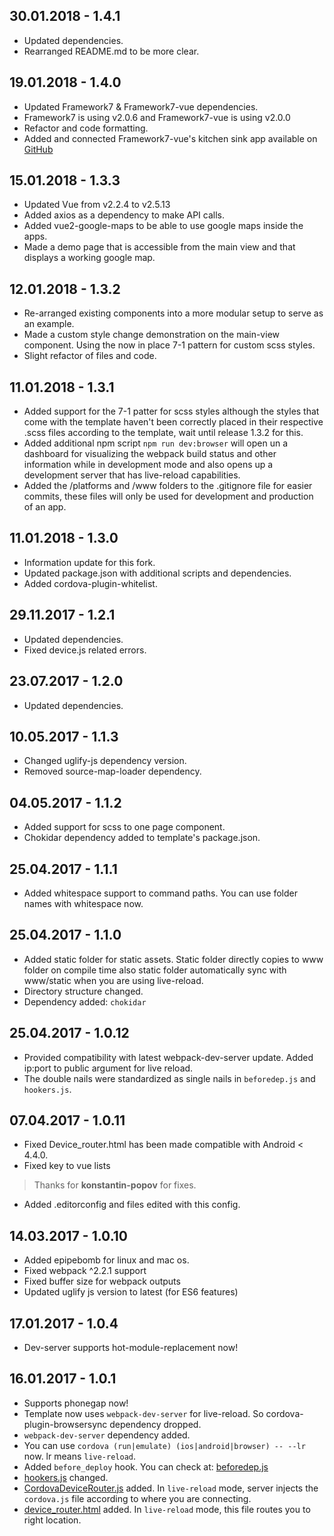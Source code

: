 ## 30.01.2018 - 1.4.1
* Updated dependencies.
* Rearranged README.md to be more clear.

## 19.01.2018 - 1.4.0
* Updated Framework7 & Framework7-vue dependencies.
* Framework7 is using v2.0.6 and Framework7-vue is using v2.0.0
* Refactor and code formatting.
* Added and connected Framework7-vue's kitchen sink app available on [GitHub](https://github.com/framework7io/framework7-vue)

## 15.01.2018 - 1.3.3
* Updated Vue from v2.2.4 to v2.5.13
* Added axios as a dependency to make API calls.
* Added vue2-google-maps to be able to use google maps inside the apps.
* Made a demo page that is accessible from the main view and that displays a working google map.

## 12.01.2018 - 1.3.2
* Re-arranged existing components into a more modular setup to serve as an example.
* Made a custom style change demonstration on the main-view component. Using the now in place 7-1 pattern for custom scss styles.
* Slight refactor of files and code.

## 11.01.2018 - 1.3.1
* Added support for the 7-1 patter for scss styles although the styles that come with the template haven't been correctly placed in their respective .scss files according to the template, wait until release 1.3.2 for this.
* Added additional npm script `npm run dev:browser` will open un a dashboard for visualizing the webpack build status and other information while in development mode and also opens up a development server that has live-reload capabilities.
* Added the /platforms and /www folders to the .gitignore file for easier commits, these files will only be used for development and production of an app.

## 11.01.2018 - 1.3.0
* Information update for this fork.
* Updated package.json with additional scripts and dependencies.
* Added cordova-plugin-whitelist.

## 29.11.2017 - 1.2.1
* Updated dependencies.
* Fixed device.js related errors.

## 23.07.2017 - 1.2.0
* Updated dependencies.

## 10.05.2017 - 1.1.3
* Changed uglify-js dependency version.
* Removed source-map-loader dependency.

## 04.05.2017 - 1.1.2
* Added support for scss to one page component.
* Chokidar dependency added to template's package.json.

## 25.04.2017 - 1.1.1
* Added whitespace support to command paths. You can use folder names with whitespace now.

## 25.04.2017 - 1.1.0
* Added static folder for static assets. Static folder directly copies to www folder on compile time also static folder automatically sync with www/static when you are using live-reload.
* Directory structure changed.
* Dependency added: `chokidar`

## 25.04.2017 - 1.0.12
* Provided compatibility with latest webpack-dev-server update. Added ip:port to public argument for live reload.
* The double nails were standardized as single nails in `beforedep.js` and `hookers.js`.

## 07.04.2017 - 1.0.11
* Fixed Device_router.html has been made compatible with Android < 4.4.0.
* Fixed key to vue lists
> Thanks for **konstantin-popov** for fixes.
* Added .editorconfig and files edited with this config.

## 14.03.2017 - 1.0.10
* Added epipebomb for linux and mac os.
* Fixed webpack ^2.2.1 support
* Fixed buffer size for webpack outputs
* Updated uglify js version to latest (for ES6 features)

## 17.01.2017 - 1.0.4
* Dev-server supports hot-module-replacement now!

## 16.01.2017 - 1.0.1
* Supports phonegap now!
* Template now uses `webpack-dev-server` for live-reload. So cordova-plugin-browsersync dependency dropped.
* `webpack-dev-server` dependency added.
* You can use `cordova (run|emulate) (ios|android|browser) -- --lr` now. lr means `live-reload`.
* Added `before_deploy` hook. You can check at: [beforedep.js](template_src/hooks/beforedep.js)
* [hookers.js](template_src/hooks/hookers.js) changed.
* [CordovaDeviceRouter.js](template_src/webpack/dev_helpers/CordovaDeviceRouter.js) added. In `live-reload` mode, server injects the `cordova.js` file according to where you are connecting.
* [device_router.html](template_src/webpack/dev_helpers/device_router.html) added. In `live-reload` mode, this file routes you to right location.
